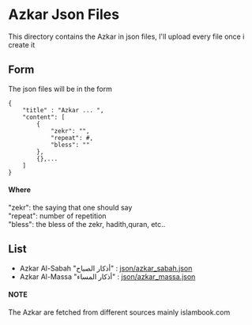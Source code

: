 # Azkar Json Files
This directory contains the Azkar in json files, I'll upload every file once i create it   

## Form 
The json files will be in the form 
```
{
    "title" : "Azkar ... ",
    "content": [
        {
            "zekr": "",
            "repeat": #,
            "bless": ""
        },
        {},...
    ]
}
```
#### Where
"zekr": the saying that one should say  
"repeat": number of repetition  
"bless": the bless of the zekr, hadith,quran, etc..


## List 
- Azkar Al-Sabah "أذكار الصباح" : [json/azkar_sabah.json](json/azkar_sabah.json)  
- Azkar Al-Massa "أذكار المساء" : [json/azkar_massa.json](json/azkar_massa.json)  


#### NOTE 
The Azkar are fetched from different sources mainly islambook.com
